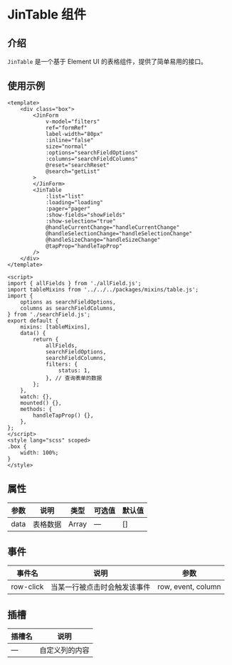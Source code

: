 # JinTable 组件

## 介绍

`JinTable` 是一个基于 Element UI 的表格组件，提供了简单易用的接口。

## 使用示例

```vue
<template>
	<div class="box">
		<JinForm
			v-model="filters"
			ref="formRef"
			label-width="80px"
			:inline="false"
			size="normal"
			:options="searchFieldOptions"
			:columns="searchFieldColumns"
			@reset="searchReset"
			@search="getList"
		>
		</JinForm>
		<JinTable
			:list="list"
			:loading="loading"
			:pager="pager"
			:show-fields="showFields"
			:show-selection="true"
			@handleCurrentChange="handleCurrentChange"
			@handleSelectionChange="handleSelectionChange"
			@handleSizeChange="handleSizeChange"
			@tapProp="handleTapProp"
		/>
	</div>
</template>

<script>
import { allFields } from './allField.js';
import tableMixins from '../../../packages/mixins/table.js';
import {
	options as searchFieldOptions,
	columns as searchFieldColumns,
} from './searchField.js';
export default {
	mixins: [tableMixins],
	data() {
		return {
			allFields,
			searchFieldOptions,
			searchFieldColumns,
			filters: {
				status: 1,
			}, // 查询表单的数据
		};
	},
	watch: {},
	mounted() {},
	methods: {
		handleTapProp() {},
	},
};
</script>
<style lang="scss" scoped>
.box {
	width: 100%;
}
</style>
```

</details>

## 属性

| 参数 | 说明     | 类型  | 可选值 | 默认值 |
| ---- | -------- | ----- | ------ | ------ |
| data | 表格数据 | Array | —      | []     |

## 事件

| 事件名    | 说明                         | 参数               |
| --------- | ---------------------------- | ------------------ |
| row-click | 当某一行被点击时会触发该事件 | row, event, column |

## 插槽

| 插槽名 | 说明           |
| ------ | -------------- |
| —      | 自定义列的内容 |
